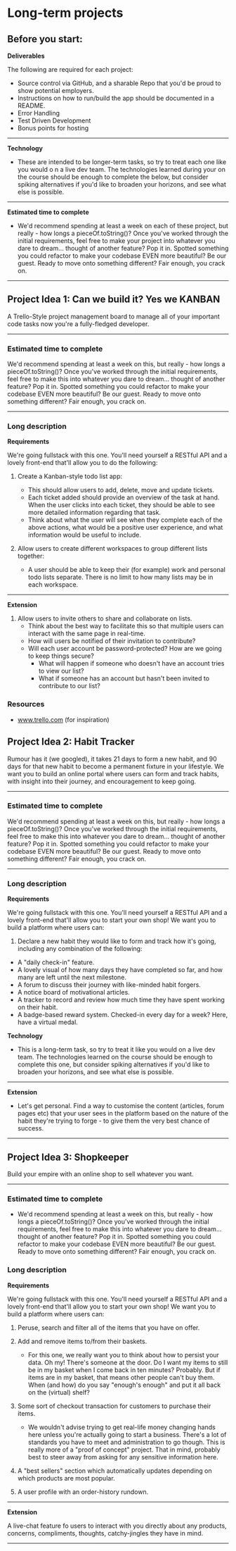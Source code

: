 # Long-term projects

## Before you start:

**Deliverables**

The following are required for each project:

- Source control via GitHub, and a sharable Repo that you'd be proud to show potential employers.
- Instructions on how to run/build the app should be documented in a README.
- Error Handling
- Test Driven Development
- Bonus points for hosting

---

**Technology**

- These are intended to be longer-term tasks, so try to treat each one like you would o n a live dev team. The technologies learned during your on the course should be enough to complete the below, but consider spiking alternatives if you'd like to broaden your horizons, and see what else is possible.

---

**Estimated time to complete**

- We'd recommend spending at least a week on each of these project, but really - how longs a pieceOf.toString()? Once you've worked through the initial requirements, feel free to make your project into whatever you dare to dream... thought of another feature? Pop it in. Spotted something you could refactor to make your codebase EVEN more beautiful? Be our guest. Ready to move onto something different? Fair enough, you crack on.

---

## Project Idea 1: **Can we build it? Yes we KANBAN**

A Trello-Style project management board to manage all of your important code tasks now you're a fully-fledged developer.

---

### **Estimated time to complete**

We'd recommend spending at least a week on this, but really - how longs a pieceOf.toString()? Once you've worked through the initial requirements, feel free to make this into whatever you dare to dream... thought of another feature? Pop it in. Spotted something you could refactor to make your codebase EVEN more beautiful? Be our guest. Ready to move onto something different? Fair enough, you crack on.

---

### **Long description**

**Requirements**

We're going fullstack with this one. You'll need yourself a RESTful API and a lovely front-end that'll allow you to do the following:

1. Create a Kanban-style todo list app:

   - This should allow users to add, delete, move and update tickets.
   - Each ticket added should provide an overview of the task at hand. When the user clicks into each ticket, they should be able to see more detailed information regarding that task.
   - Think about what the user will see when they complete each of the above actions, what would be a positive user experience, and what information would be useful to include.

2. Allow users to create different workspaces to group different lists together:

   - A user should be able to keep their (for example) work and personal todo lists separate. There is no limit to how many lists may be in each workspace.

---

**Extension**

1. Allow users to invite others to share and collaborate on lists.
   - Think about the best way to facilitate this so that multiple users can interact with the same page in real-time.
   - How will users be notified of their invitation to contribute?
   - Will each user account be password-protected? How are we going to keep things secure?
     - What will happen if someone who doesn't have an account tries to view our list?
     - What if someone has an account but hasn't been invited to contribute to our list?

### **Resources**

- www.trello.com (for inspiration)

## Project Idea 2: **Habit Tracker**

Rumour has it (we googled), it takes 21 days to form a new habit, and 90 days for that new habit to become a permanent fixture in your lifestyle. We want you to build an online portal where users can form and track habits, with insight into their journey, and encouragement to keep going.

---

### **Estimated time to complete**

We'd recommend spending at least a week on this, but really - how longs a pieceOf.toString()? Once you've worked through the initial requirements, feel free to make this into whatever you dare to dream... thought of another feature? Pop it in. Spotted something you could refactor to make your codebase EVEN more beautiful? Be our guest. Ready to move onto something different? Fair enough, you crack on.

---

### **Long description**

**Requirements**

We're going fullstack with this one. You'll need yourself a RESTful API and a lovely front-end that'll allow you to start your own shop! We want you to build a platform where users can:

1. Declare a new habit they would like to form and track how it's going, including any combination of the following:

- A "daily check-in" feature.
- A lovely visual of how many days they have completed so far, and how many are left until the next milestone.
- A forum to discuss their journey with like-minded habit forgers.
- A notice board of motivational articles.
- A tracker to record and review how much time they have spent working on their habit.
- A badge-based reward system. Checked-in every day for a week? Here, have a virtual medal.

**Technology**

- This is a long-term task, so try to treat it like you would on a live dev team. The technologies learned on the course should be enough to complete this one, but consider spiking alternatives if you'd like to broaden your horizons, and see what else is possible.

---

**Extension**

- Let's get personal. Find a way to customise the content (articles, forum pages etc) that your user sees in the platform based on the nature of the habit they're trying to forge - to give them the very best chance of success.

---

## Project Idea 3: **Shopkeeper**

Build your empire with an online shop to sell whatever you want.

---

### **Estimated time to complete**

- We'd recommend spending at least a week on this, but really - how longs a pieceOf.toString()? Once you've worked through the initial requirements, feel free to make this into whatever you dare to dream... thought of another feature? Pop it in. Spotted something you could refactor to make your codebase EVEN more beautiful? Be our guest. Ready to move onto something different? Fair enough, you crack on.

### **Long description**

**Requirements**

We're going fullstack with this one. You'll need yourself a RESTful API and a lovely front-end that'll allow you to start your own shop! We want you to build a platform where users can:

1. Peruse, search and filter all of the items that you have on offer.

2. Add and remove items to/from their baskets.

   - For this one, we really want you to think about how to persist your data. Oh my! There's someone at the door. Do I want my items to still be in my basket when I come back in ten minutes? Probably. But if items are in my basket, that means other people can't buy them. When (and how) do you say "enough's enough" and put it all back on the (virtual) shelf?

3. Some sort of checkout transaction for customers to purchase their items.

   - We wouldn't advise trying to get real-life money changing hands here unless you're actually going to start a business. There's a lot of standards you have to meet and administration to go though. This is really more of a "proof of concept" project. That in mind, probably best to steer away from asking for any sensitive information here.

4. A "best sellers" section which automatically updates depending on which products are most popular.

5. A user profile with an order-history rundown.

---

**Extension**

A live-chat feature fo users to interact with you directly about any products, concerns, compliments, thoughts, catchy-jingles they have in mind.

---
